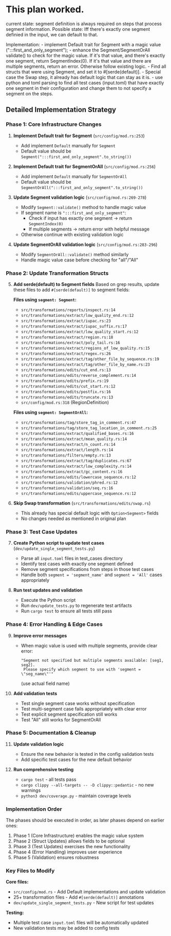 # This plan worked.


current state: segment definition is always required on steps that process segment information.
Possible state: Iff there's exactly one segment definied in the input, we can default to that.

Implementation:
    - implement Default trait for Segment with a magic value (":::first_and_only_segment");
    - enhance the Segment/SegmentOrAll validate() to check for the magic value.
      If it's that value, and there's exactly one segment, return SegmentIndex(0).
      If it's that value and there are multiple segments, return an error.
      Otherwise follow existing logic.
    - Find all structs that were using Segment,
      and set it to #[serde(default)]. 
    - Special case the Swap step, it already has default logic that can stay as it is.
    - use python and toml parsing to find all test cases (input.toml) that have exactly
      one segment in their configuration and change them to not specify a segment on the steps.

## Detailed Implementation Strategy

### Phase 1: Core Infrastructure Changes

1. **Implement Default trait for Segment** (`src/config/mod.rs:253`)
   - Add implement `Default` manually for `Segment`
   - Default value should be `Segment(":::first_and_only_segment".to_string())`

2. **Implement Default trait for SegmentOrAll** (`src/config/mod.rs:256`)
   - Add implement `Default` manually for `SegmentOrAll` 
   - Default value should be `SegmentOrAll(":::first_and_only_segment".to_string())`

3. **Update Segment validation logic** (`src/config/mod.rs:269-278`)
   - Modify `Segment::validate()` method to handle magic value
   - If segment name is `":::first_and_only_segment"`:
     - Check if input has exactly one segment → return `SegmentIndex(0)`
     - If multiple segments → return error with helpful message
   - Otherwise continue with existing validation logic

4. **Update SegmentOrAll validation logic** (`src/config/mod.rs:283-296`)
   - Modify `SegmentOrAll::validate()` method similarly
   - Handle magic value case before checking for "all"/"All"

### Phase 2: Update Transformation Structs

5. **Add serde(default) to Segment fields**
   Based on grep results, update these files to add `#[serde(default)]` to segment fields:
   
   **Files using `segment: Segment`:**
   - `src/transformations/reports/inspect.rs:14`
   - `src/transformations/extract/low_quality_end.rs:12`
   - `src/transformations/extract/iupac.rs:23`
   - `src/transformations/extract/iupac_suffix.rs:17`
   - `src/transformations/extract/low_quality_start.rs:12`
   - `src/transformations/extract/region.rs:18`
   - `src/transformations/extract/poly_tail.rs:16`
   - `src/transformations/extract/regions_of_low_quality.rs:15`
   - `src/transformations/extract/regex.rs:26`
   - `src/transformations/extract/tag/other_file_by_sequence.rs:19`
   - `src/transformations/extract/tag/other_file_by_name.rs:23`
   - `src/transformations/edits/cut_end.rs:13`
   - `src/transformations/edits/reverse_complement.rs:14`
   - `src/transformations/edits/prefix.rs:19`
   - `src/transformations/edits/cut_start.rs:12`
   - `src/transformations/edits/postfix.rs:16`
   - `src/transformations/edits/truncate.rs:13`
   - `src/config/mod.rs:318` (RegionDefinition)

   **Files using `segment: SegmentOrAll`:**
   - `src/transformations/tag/store_tag_in_comment.rs:47`
   - `src/transformations/tag/store_tag_location_in_comment.rs:25`
   - `src/transformations/extract/qualified_bases.rs:16`
   - `src/transformations/extract/mean_quality.rs:14`
   - `src/transformations/extract/n_count.rs:14`
   - `src/transformations/extract/length.rs:14`
   - `src/transformations/filters/empty.rs:13`
   - `src/transformations/extract/tag/duplicates.rs:67`
   - `src/transformations/extract/low_complexity.rs:14`
   - `src/transformations/extract/gc_content.rs:16`
   - `src/transformations/edits/lowercase_sequence.rs:12`
   - `src/transformations/validation/phred.rs:12`
   - `src/transformations/validation/seq.rs:16`
   - `src/transformations/edits/uppercase_sequence.rs:12`

6. **Skip Swap transformation** (`src/transformations/edits/swap.rs`)
   - This already has special default logic with `Option<Segment>` fields
   - No changes needed as mentioned in original plan

### Phase 3: Test Case Updates

7. **Create Python script to update test cases** (`dev/update_single_segment_tests.py`)
   - Parse all `input.toml` files in test_cases directory
   - Identify test cases with exactly one segment defined
   - Remove segment specifications from steps in those test cases
   - Handle both `segment = 'segment_name'` and `segment = 'All'` cases appropriately

8. **Run test updates and validation**
   - Execute the Python script
   - Run `dev/update_tests.py` to regenerate test artifacts
   - Run `cargo test` to ensure all tests still pass

### Phase 4: Error Handling & Edge Cases

9. **Improve error messages**
   - When magic value is used with multiple segments, provide clear error:
     ```
     "Segment not specified but multiple segments available: [seg1, seg2]. 
      Please specify which segment to use with 'segment = \"seg_name\"'"
     ```
     (use actual field name)

10. **Add validation tests**
    - Test single segment case works without specification
    - Test multi-segment case fails appropriately with clear error
    - Test explicit segment specification still works
    - Test "All" still works for SegmentOrAll

### Phase 5: Documentation & Cleanup

11. **Update validation logic**
    - Ensure the new behavior is tested in the config validation tests
    - Add specific test cases for the new default behavior

12. **Run comprehensive testing**
    - `cargo test` - all tests pass
    - `cargo clippy --all-targets -- -D clippy::pedantic` - no new warnings
    - `python3 dev/coverage.py` - maintain coverage levels

### Implementation Order

The phases should be executed in order, as later phases depend on earlier ones:
1. Phase 1 (Core Infrastructure) enables the magic value system
2. Phase 2 (Struct Updates) allows fields to be optional
3. Phase 3 (Test Updates) exercises the new functionality
4. Phase 4 (Error Handling) improves user experience
5. Phase 5 (Validation) ensures robustness

### Key Files to Modify

**Core files:**
- `src/config/mod.rs` - Add Default implementations and update validation
- 25+ transformation files - Add `#[serde(default)]` annotations
- `dev/update_single_segment_tests.py` - New script for test updates

**Testing:**

- Multiple test case `input.toml` files will be automatically updated
- New validation tests may be added to config tests
